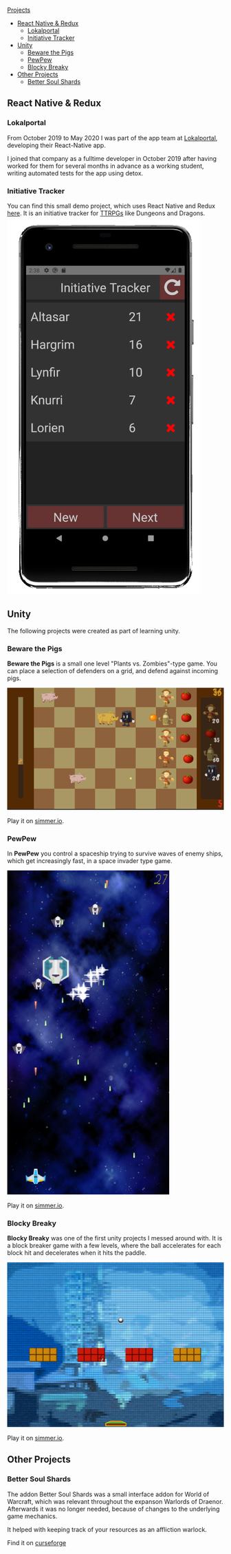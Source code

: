 [Projects](#projects)
* [React Native & Redux](#RNR)
  * [Lokalportal](#LoPo)
  * [Initiative Tracker](#Init)
* [Unity](#BewarePigs)
  * [Beware the Pigs](#BewarePigs)
  * [PewPew](#PewPew)
  * [Blocky Breaky](#blocky)
* [Other Projects](#other)
  * [Better Soul Shards](#bss)

## React Native & Redux
<a name="RNR"></a>

### Lokalportal
<a name="LoPo"></a>

From October 2019 to May 2020 I was part of the app team at [Lokalportal](https://lokalportal.de), developing their React-Native app.

I joined that company as a fulltime developer in October 2019 after having worked for them for several months in advance as a working student, writing automated tests for the app using detox.

### Initiative Tracker
<a name="Init"></a>

You can find this small demo project, which uses React Native and Redux [here](https://github.com/digorath/init).
It is an initiative tracker for [TTRPGs](https://en.wikipedia.org/wiki/Tabletop_role-playing_game) like Dungeons and Dragons.
![Initiative Tracker](./Init.png)

## Unity

<a name="projects"></a>
The following projects were created as part of learning unity.

### Beware the Pigs 
<a name="BewarePigs"></a>

**Beware the Pigs** is a small one level "Plants vs. Zombies"-type game. You can place a selection of defenders on a grid, and defend against incoming pigs.

![Beware the Pigs Image](./BewarePigs.png "Beware the Pigs")

Play it on [simmer.io](https://simmer.io/@digorath/beware-the-pigs).

### PewPew
<a name="PewPew"></a>

In **PewPew** you control a spaceship trying to survive waves of enemy ships, which get increasingly fast, in a space invader type game.

![PewPew Image](./PewPew.png "PewPew pew pew pew!")

Play it on [simmer.io](https://simmer.io/@digorath/pewpew).

### Blocky Breaky 
<a name="blocky"></a>

**Blocky Breaky** was one of the first unity projects I messed around with. It is a block breaker game with a few levels, where the ball accelerates for each block hit and decelerates when it hits the paddle.

![Blocky Breaky Image](./BlockyBreaky.png "PewPew pew pew pew!")

Play it on [simmer.io](https://simmer.io/@digorath/blockybreaky).

## Other Projects
<a name="other"></a>

### Better Soul Shards
<a name="bss"></a>

The addon Better Soul Shards was a small interface addon for World of Warcraft, which was relevant throughout the expanson Warlords of Draenor. Afterwards it was no longer needed, because of changes to the underlying game mechanics. 

It helped with keeping track of your resources as an affliction warlock.

Find it on [curseforge](https://www.curseforge.com/wow/addons/bss)